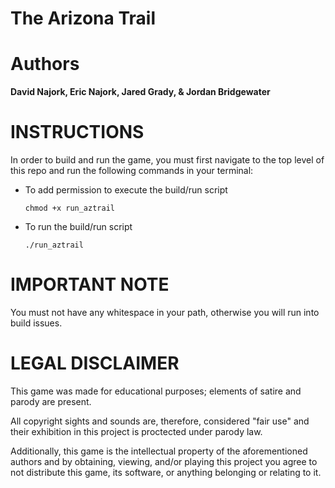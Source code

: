 # The Arizona Trail

# Authors
**David Najork, Eric Najork, Jared Grady, & Jordan Bridgewater**

# INSTRUCTIONS
In order to build and run the game, you must first navigate to the top level of
this repo and run the following commands in your terminal:

  - To add permission to execute the build/run script
  
    `chmod +x run_aztrail`

  - To run the build/run script
  
    `./run_aztrail`

# IMPORTANT NOTE
You must not have any whitespace in your path, otherwise you will run into build issues.

# LEGAL DISCLAIMER
This game was made for educational purposes; elements of satire and parody are present.

All copyright sights and sounds are, therefore, considered "fair use" and their exhibition in this project is proctected under parody law.

Additionally, this game is the intellectual property of the aforementioned authors and by obtaining, viewing, and/or playing this project you agree to not distribute this game, its software, or anything belonging or relating to it.
